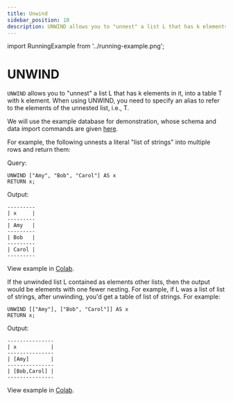 ```yaml
---
title: Unwind
sidebar_position: 10
description: UNWIND allows you to "unnest" a list L that has k elements in it, into a table T with k element. 
---
```


import RunningExample from '../running-example.png';

# UNWIND
`UNWIND` allows you to "unnest" a list L that has k elements in it,
into a table T with k element. 
When using UNWIND, you need to specify an alias to refer to the elements
of the unnested list, i.e., T.

We will use the example database for demonstration, whose schema and data import commands are given [here](../query-clauses/example-database.md).

For example, the following unnests a literal "list of strings" into multiple rows 
and return them:

Query:
```
UNWIND ["Amy", "Bob", "Carol"] AS x
RETURN x;
```

Output:
```
---------
| x     |
---------
| Amy   |
---------
| Bob   |
---------
| Carol |
---------
```
View example in [Colab](https://colab.research.google.com/drive/1NcR-xL4Rb7nprgbvk6N2dIP30oqyUucm#scrollTo=jDbutdTaDZsB).

If the unwinded list L contained as elements other lists,
then the output would be elements with one fewer nesting. For example, if L was a list of 
list of strings, after unwinding, you'd get a table of list of strings. For example:

```
UNWIND [["Amy"], ["Bob", "Carol"]] AS x
RETURN x;
```
Output:
```
---------------
| x           |
---------------
| [Amy]       |
---------------
| [Bob,Carol] |
---------------
```
View example in [Colab](https://colab.research.google.com/drive/1NcR-xL4Rb7nprgbvk6N2dIP30oqyUucm#scrollTo=jDbutdTaDZsB).
